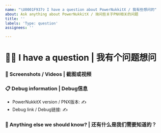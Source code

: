 ```yaml
---
name: "\U0001F937‍♀️ I have a question about PowerNukkitX / 我有些想问的"
about: Ask anything about PowerNukkitX / 询问些关于PNX相关的问题
title: ''
labels: 'Type: question'
assignees: ''

---
```


# 🤷‍♀️ I have a question | 我有个问题想问

<!-- 
👉 This template is helpful, but you may erase everything if you can express the issue clearly 
👉 该模板用于高效的表达问题，如果您能清楚的描述问题也可无需使用该模板的内容
-->
<!-- 
✍ Write your question below 
✍ 请将您遇到的问题写在下面 
-->

### 📸 Screenshots / Videos | 截图或视频

<!-- 
✍ If applicable, add screenshots or a video recording to help explain your problem 
✍ 如果可以的话，请附带上相关截图或视频记录，这样将更好的帮助我们解决您遇到的问题
-->

### 📋 Debug information | Debug信息

<!-- ⚠ This information may help us to give you better answers but they are not required ⚠ -->
<!-- Use the 'debugpaste upload' command in PowerNukkitX -->
<!-- You can get the version from the file name, the 'about' or 'debugpaste' command outputs -->

* PowerNukkitX version / PNX版本: ✍
* Debug link / Debug链接: ✍

### 💬 Anything else we should know? | 还有什么是我们需要知道的？

<!-- 
✍ This is the perfect place to add any additional details 
✍ 您可在此补充相关细节，这将有助于我们帮助您解决问题
-->

